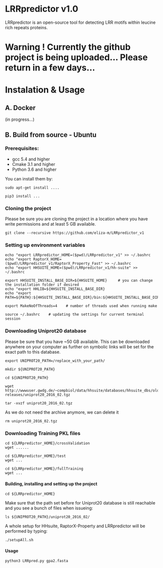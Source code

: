 # LRRpredictor v1.0

LRRpredictor is an open-source tool for detecting LRR motifs within leucine rich repeats proteins.

# Warning ! Currently the github project is being uploaded... Please return in a few days...

# Instalation & Usage

## A. Docker 
(in progress...)

## B. Build from source - Ubuntu 
### Prerequisites:
* gcc 5.4 and higher
* Cmake 3.1 and higher
* Python 3.6 and higher

You can install them by:

	sudo apt-get install ....
	
	pip3 install ...

### Cloning the project
Please be sure you are cloning the project in a location where you have write permissions and at least 5 GB available.

	git clone --recursive https://github.com/eliza-m/LRRpredictor_v1
	
### Setting up environment variables

	echo "export LRRpredictor_HOME=($pwd)/LRRpredictor_v1" >> ~/.bashrc
	echo "export RaptorX_HOME=($pwd)/LRRpredictor_v1/RaptorX_Property_Fast" >> ~/.bashrc
	echo "export HHSUITE_HOME=($pwd)/LRRpredictor_v1/hh-suite" >> ~/.bashrc
	
	export HHSUITE_INSTALL_BASE_DIR=${HHSUITE_HOME} 	# you can change the installation folder if desired
	echo "export HHLIB=${HHSUITE_INSTALL_BASE_DIR}
	echo "export PATH=${PATH}:${HHSUITE_INSTALL_BASE_DIR}/bin:${HHSUITE_INSTALL_BASE_DIR}/scripts
	
	export MakeNoOfThreads=4	# number of threads used when running make

	source ~/.bashrc	# updating the settings for current terminal session
	
### Downloading Uniprot20 database
Please be sure that you have ~50 GB available. This can be downloaded anywhere on your computer as further on symbolic links will be set for the exact path to this database.

	export UNIPROT20_PATH=/replace_with_your_path/
	
	mkdir ${UNIPROT20_PATH}
	
	cd ${UNIPROT20_PATH}
	
	wget http://wwwuser.gwdg.de/~compbiol/data/hhsuite/databases/hhsuite_dbs/old-releases/uniprot20_2016_02.tgz
	
	tar -xvzf uniprot20_2016_02.tgz
  
As we do not need the archive anymore, we can delete it

	rm uniprot20_2016_02.tgz

### Downloading Training PKL files 

	cd ${LRRpredictor_HOME}/crossValidation
	wget ......
  
	cd ${LRRpredictor_HOME}/test
	wget ...
  
	cd ${LRRpredictor_HOME}/fullTraining
	wget ...
 
  
#### Building, installing and setting up the project

	cd ${LRRpredictor_HOME}
	
Make sure that the path set before for Uniprot20 database is still reachable and you see a bunch of files when issueing:

	ls ${UNIPROT20_PATH}/uniprot20_2016_02/
	
A whole setup for HHsuite, RaptorX-Property and LRRpredictor will be performed by typing:

	./setupAll.sh
  
#### Usage

	python3 LRRpred.py gpa2.fasta
	

